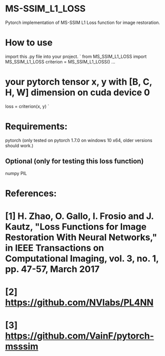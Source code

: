 # MS-SSIM_L1_LOSS
Pytorch implementation of MS-SSIM L1 Loss function for image restoration.

# How to use
import this .py file into your project.
`
from MS_SSIM_L1_LOSS import MS_SSIM_L1_LOSS
criterion = MS_SSIM_L1_LOSS()
...
# your pytorch tensor x, y with [B, C, H, W] dimension on cuda device 0
loss = criterion(x, y)
`

# Requirements:
pytorch (only tested on pytorch 1.7.0 on windows 10 x64, older versions should work.)
## Optional (only for testing this loss function)
numpy
PIL

# References:
# [1] H. Zhao, O. Gallo, I. Frosio and J. Kautz, "Loss Functions for Image Restoration With Neural Networks," in IEEE Transactions on Computational Imaging, vol. 3, no. 1, pp. 47-57, March 2017
# [2] https://github.com/NVlabs/PL4NN
# [3] https://github.com/VainF/pytorch-msssim
